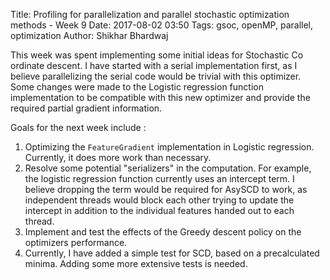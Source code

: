 Title: Profiling for parallelization and parallel stochastic optimization methods - Week 9
Date: 2017-08-02 03:50
Tags: gsoc, openMP, parallel, optimization
Author: Shikhar Bhardwaj

This week was spent implementing some initial ideas for Stochastic Co ordinate descent. I 
have started with a serial implementation first, as I believe parallelizing the serial code
would be trivial with this optimizer. Some changes were made to the Logistic regression function
implementation to be compatible with this new optimizer and provide the required partial gradient
information.

Goals for the next week include : 
1. Optimizing the `FeatureGradient` implementation in Logistic regression. Currently, it does more work than 
necessary.
2. Resolve some potential "serializers" in the computation. For example, the logistic regression
function currently uses an intercept term. I believe dropping the term would be required for AsySCD
to work, as independent threads would block each other trying to update the intercept in addition to the
individual features handed out to each thread.
3. Implement and test the effects of the Greedy descent policy on the optimizers performance.
4. Currently, I have added a simple test for SCD, based on a precalculated minima. Adding some more
extensive tests is needed.
